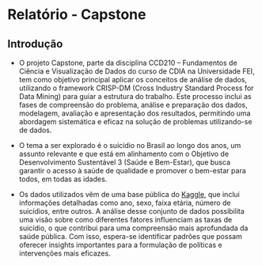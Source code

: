 # Relatório - Capstone
## Introdução

   * O projeto Capstone, parte da disciplina CCD210 – Fundamentos de Ciência e Visualização de Dados do curso de CDIA na Universidade FEI, tem como objetivo principal aplicar os conceitos de análise de dados, utilizando o framework CRISP-DM (Cross Industry Standard Process for Data Mining) para guiar a estrutura do trabalho. Este processo inclui as fases de compreensão do problema, análise e preparação dos dados, modelagem, avaliação e apresentação dos resultados, permitindo uma abordagem sistemática e eficaz na solução de problemas utilizando-se de dados.
  
   * O tema a ser explorado é o suicídio no Brasil ao longo dos anos, um assunto relevante e que está em alinhamento com o Objetivo de Desenvolvimento Sustentável 3 (Saúde e Bem-Estar), que busca garantir o acesso à saúde de qualidade e promover o bem-estar para todos, em todas as idades.
    
   *  Os dados utilizados vêm de uma base pública do [Kaggle](https://www.kaggle.com/), que inclui informações detalhadas como ano, sexo, faixa etária, número de suicídios, entre outros. A análise desse conjunto de dados possibilita uma visão sobre como diferentes fatores influenciam as taxas de suicídio, o que contribui para uma compreensão mais aprofundada da saúde pública. Com isso, espera-se identificar padrões que possam oferecer insights importantes para a formulação de políticas e intervenções mais eficazes.

